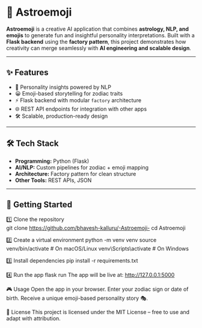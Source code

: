 # 🌌 Astroemoji  

**Astroemoji** is a creative AI application that combines **astrology, NLP, and emojis** to generate fun and insightful personality interpretations. Built with a **Flask backend** using the **factory pattern**, this project demonstrates how creativity can merge seamlessly with **AI engineering and scalable design**.  

---
## ✨ Features  
- 🔮 Personality insights powered by NLP  
- 😀 Emoji-based storytelling for zodiac traits  
- ⚡ Flask backend with modular `factory` architecture  
- 🌐 REST API endpoints for integration with other apps  
- 🛠️ Scalable, production-ready design  

---

## 🛠️ Tech Stack  
- **Programming:** Python (Flask)  
- **AI/NLP:** Custom pipelines for zodiac + emoji mapping  
- **Architecture:** Factory pattern for clean structure  
- **Other Tools:** REST APIs, JSON  

---

## 🚀 Getting Started  

1️⃣ Clone the repository  
git clone https://github.com/bhavesh-kalluru/-Astroemoji-
cd Astroemoji

2️⃣ Create a virtual environment
python -m venv venv
source venv/bin/activate   # On macOS/Linux
venv\Scripts\activate      # On Windows

3️⃣ Install dependencies
pip install -r requirements.txt

4️⃣ Run the app
flask run
The app will be live at: http://127.0.0.1:5000

🎮 Usage
Open the app in your browser.
Enter your zodiac sign or date of birth.
Receive a unique emoji-based personality story 🎭.

📜 License
This project is licensed under the MIT License – free to use and adapt with attribution.

